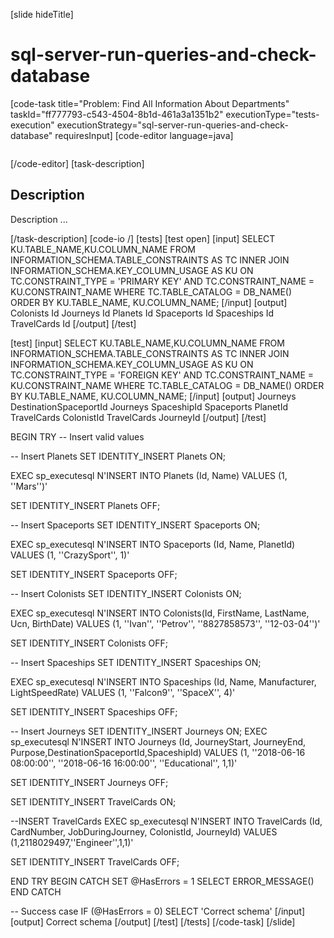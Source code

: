 [slide hideTitle]
# sql-server-run-queries-and-check-database
[code-task title="Problem: Find All Information About Departments" taskId="ff777793-c543-4504-8b1d-461a3a1351b2" executionType="tests-execution" executionStrategy="sql-server-run-queries-and-check-database" requiresInput]
[code-editor language=java]
```
```
[/code-editor]
[task-description]
## Description
Description ...

[/task-description]
[code-io /]
[tests]
[test open]
[input]
SELECT KU.TABLE_NAME,KU.COLUMN_NAME 
 FROM INFORMATION_SCHEMA.TABLE_CONSTRAINTS AS TC
INNER JOIN INFORMATION_SCHEMA.KEY_COLUMN_USAGE AS KU
   ON TC.CONSTRAINT_TYPE = 'PRIMARY KEY' 
  AND TC.CONSTRAINT_NAME = KU.CONSTRAINT_NAME
WHERE TC.TABLE_CATALOG = DB_NAME()	
ORDER BY KU.TABLE_NAME, KU.COLUMN_NAME;
[/input]
[output]
Colonists
Id
Journeys
Id
Planets
Id
Spaceports
Id
Spaceships
Id
TravelCards
Id
[/output]
[/test]

[test]
[input]
SELECT KU.TABLE_NAME,KU.COLUMN_NAME
 FROM INFORMATION_SCHEMA.TABLE_CONSTRAINTS AS TC
INNER JOIN INFORMATION_SCHEMA.KEY_COLUMN_USAGE AS KU
   ON TC.CONSTRAINT_TYPE = 'FOREIGN KEY'
  AND TC.CONSTRAINT_NAME = KU.CONSTRAINT_NAME
WHERE TC.TABLE_CATALOG = DB_NAME()
ORDER BY KU.TABLE_NAME, KU.COLUMN_NAME;
[/input]
[output]
Journeys
DestinationSpaceportId
Journeys
SpaceshipId
Spaceports
PlanetId
TravelCards
ColonistId
TravelCards
JourneyId
[/output]
[/test]

BEGIN TRY
-- Insert valid values

-- Insert Planets
SET IDENTITY_INSERT Planets ON;

EXEC sp_executesql N'INSERT INTO Planets (Id, Name) VALUES (1, ''Mars'')'

SET IDENTITY_INSERT Planets OFF;

-- Insert Spaceports
SET IDENTITY_INSERT Spaceports ON;

EXEC sp_executesql
    N'INSERT INTO Spaceports (Id, Name, PlanetId) VALUES (1, ''CrazySport'', 1)'

SET IDENTITY_INSERT Spaceports OFF;

-- Insert Colonists
SET IDENTITY_INSERT Colonists ON;

EXEC sp_executesql N'INSERT INTO Colonists(Id, FirstName, LastName, Ucn, BirthDate) VALUES (1, ''Ivan'', ''Petrov'',
      ''8827858573'', ''12-03-04'')'

SET IDENTITY_INSERT Colonists OFF;

-- Insert Spaceships
SET IDENTITY_INSERT Spaceships ON;

EXEC sp_executesql N'INSERT INTO Spaceships (Id, Name, Manufacturer, LightSpeedRate) VALUES
    (1, ''Falcon9'', ''SpaceX'', 4)'

SET IDENTITY_INSERT Spaceships OFF;

-- Insert Journeys
SET IDENTITY_INSERT Journeys ON;
EXEC sp_executesql
    N'INSERT INTO Journeys (Id, JourneyStart, JourneyEnd, Purpose,DestinationSpaceportId,SpaceshipId) VALUES (1, ''2018-06-16 08:00:00'', ''2018-06-16 16:00:00'', ''Educational'', 1,1)'

SET IDENTITY_INSERT Journeys OFF;

SET IDENTITY_INSERT TravelCards ON;

--INSERT TravelCards
EXEC sp_executesql N'INSERT INTO TravelCards (Id, CardNumber, JobDuringJourney, ColonistId, JourneyId) VALUES (1,2118029497,''Engineer'',1,1)'

SET IDENTITY_INSERT TravelCards OFF;

END TRY
BEGIN CATCH
SET @HasErrors = 1
SELECT ERROR_MESSAGE()
END CATCH

-- Success case
IF (@HasErrors = 0)
  SELECT 'Correct schema'
[/input]
[output]
Correct schema
[/output]
[/test]
[/tests]
[/code-task]
[/slide]